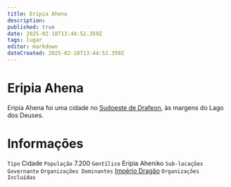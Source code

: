 ```yaml
---
title: Eripia Ahena
description: 
published: true
date: 2025-02-18T13:44:52.359Z
tags: lugar
editor: markdown
dateCreated: 2025-02-18T13:44:52.359Z
---
```


# Eripia Ahena
Eripia Ahena foi uma cidade no [Sudoeste de Drafeon](/lugares/plano-material/drafeon/sudoeste-de-drafeon), às margens do Lago dos Deuses.

# Informações
`Tipo` Cidade
`População` 7.200
`Gentílico` Eripia Aheniko 
`Sub-locações` 
`Governante` 
`Organizações Dominantes` [Império Dragão](/faccoes/nacoes/imperio-dragao#imperio-dragao)
`Organizações Incluídas`